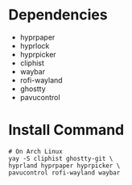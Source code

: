 # Dependencies

- hyprpaper
- hyprlock
- hyprpicker
- cliphist
- waybar
- rofi-wayland
- ghostty
- pavucontrol

# Install Command
```
# On Arch Linux
yay -S cliphist ghostty-git \
hyprland hyprpaper hyprpicker \
pavucontrol rofi-wayland waybar
```
